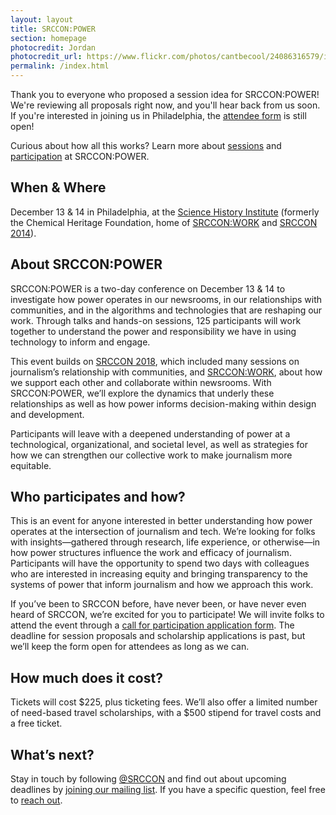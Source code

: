 ```yaml
---
layout: layout
title: SRCCON:POWER
section: homepage
photocredit: Jordan
photocredit_url: https://www.flickr.com/photos/cantbecool/24086316579/in/photolist-CGqELk-25vHbtW-by2APr-bde4Dg-qbQtub-69PkGX-4k5u5A-wTRqM-74AhD5-74Ahu7-9BzBMX-b4NXHi-69TzXs-ayqFEp-9Tw2GU-69YKNF-4o7pT1-69PoXz-21D1iL-bk7uqj-rRqDu3-meEejW-7chLnV-jMQX4x-21CZ2q-aU1CmM-8GiDdv-9xzDqT-fMwxo2-6HKWGA-74Ai6o-fMP5Cj-6HKW7N-ck5Rfb-cpmUXU-n3AAKX-emaTsw-49GgCy-259cV9v-TMd3AF-nun6Ps-XDQvGy-bjWbsr-aTpR2D-6VE69o-6VA26R-b239ok-4H84KL-2fTcJQ-7oXgjn
permalink: /index.html
---
```


Thank you to everyone who proposed a session idea for SRCCON:POWER! We're reviewing all proposals right now, and you'll hear back from us soon. If you're interested in joining us in Philadelphia, the  [attendee form](/participation/form) is still open!

Curious about how all this works? Learn more about [sessions](/sessions) and [participation](/participation) at SRCCON:POWER.

## When & Where

December 13 & 14 in Philadelphia, at the [Science History Institute](https://www.sciencehistory.org) (formerly the Chemical Heritage Foundation, home of [SRCCON:WORK](https://work.srccon.org) and [SRCCON 2014](https://2014.srccon.org)).

## About SRCCON:POWER

SRCCON:POWER is a two-day conference on December 13 & 14 to investigate how power operates in our newsrooms, in our relationships with communities, and in the algorithms and technologies that are reshaping our work. Through talks and hands-on sessions, 125 participants will work together to understand the power and responsibility we have in using technology to inform and engage.

This event builds on [SRCCON 2018](https://2018.srccon.org/schedule/), which included many sessions on journalism&rsquo;s relationship with communities, and [SRCCON:WORK](https://work.srccon.org/), about how we support each other and collaborate within newsrooms. With SRCCON:POWER, we&rsquo;ll explore the dynamics that underly these relationships as well as how power informs decision-making within design and development.

Participants will leave with a deepened understanding of power at a technological, organizational, and societal level, as well as strategies for how we can strengthen our collective work to make journalism more equitable.

## Who participates and how?

This is an event for anyone interested in better understanding how power operates at the intersection of journalism and tech. We&rsquo;re looking for folks with insights—gathered through research, life experience, or otherwise—in how power structures influence the work and efficacy of journalism. Participants will have the opportunity to spend two days with colleagues who are interested in increasing equity and bringing transparency to the systems of power that inform journalism and how we approach this work.

If you&rsquo;ve been to SRCCON before, have never been, or have never even heard of SRCCON, we&rsquo;re excited for you to participate! We will invite folks to attend the event through a [call for participation application form](/participation/form). The deadline for session proposals and scholarship applications is past, but we&rsquo;ll keep the form open for attendees as long as we can.

## How much does it cost?

Tickets will cost $225, plus ticketing fees. We&rsquo;ll also offer a limited number of need-based travel scholarships, with a $500 stipend for travel costs and a free ticket.

## What&rsquo;s next?

Stay in touch by following [@SRCCON](https://twitter.com/srccon) and find out about upcoming deadlines by [joining our mailing list](http://eepurl.com/czSVTL). If you have a specific question, feel free to [reach out](mailto:srccon@opennews.org).
